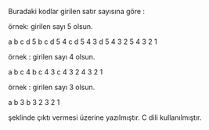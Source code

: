 Buradaki kodlar girilen satır sayısına göre : 

örnek: girilen sayı 5 olsun.

 a b c d 5
 b c d 5 4
 c d 5 4 3
 d 5 4 3 2
 5 4 3 2 1


örnek : girilen sayı 4 olsun.

 a b c 4
 b c 4 3
 c 4 3 2
 4 3 2 1


örnek : girilen sayı 3 olsun.

 a b 3
 b 3 2
 3 2 1


şeklinde çıktı vermesi üzerine yazılmıştır. C dili kullanılmıştır.